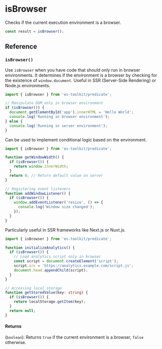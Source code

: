 # isBrowser

Checks if the current execution environment is a browser.

```typescript
const result = isBrowser();
```

## Reference

### `isBrowser()`

Use `isBrowser` when you have code that should only run in browser environments. It determines if the environment is a browser by checking for the existence of `window.document`. Useful in SSR (Server-Side Rendering) or Node.js environments.

```typescript
import { isBrowser } from 'es-toolkit/predicate';

// Manipulate DOM only in browser environment
if (isBrowser()) {
  document.getElementById('app').innerHTML = 'Hello World';
  console.log('Running in browser environment');
} else {
  console.log('Running in server environment');
}
```

Can be used to implement conditional logic based on the environment.

```typescript
import { isBrowser } from 'es-toolkit/predicate';

function getWindowWidth() {
  if (isBrowser()) {
    return window.innerWidth;
  }
  return 0; // Return default value on server
}

// Registering event listeners
function addWindowListener() {
  if (isBrowser()) {
    window.addEventListener('resize', () => {
      console.log('Window size changed');
    });
  }
}
```

Particularly useful in SSR frameworks like Next.js or Nuxt.js.

```typescript
import { isBrowser } from 'es-toolkit/predicate';

function initializeAnalytics() {
  if (isBrowser()) {
    // Load analytics script only in browser
    const script = document.createElement('script');
    script.src = 'https://analytics.example.com/script.js';
    document.head.appendChild(script);
  }
}

// Accessing local storage
function getStoredValue(key: string) {
  if (isBrowser()) {
    return localStorage.getItem(key);
  }
  return null;
}
```

#### Returns

(`boolean`): Returns `true` if the current environment is a browser, `false` otherwise.
